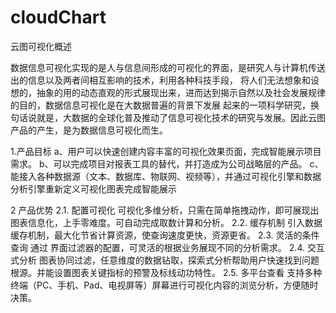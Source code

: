 # cloudChart
云图可视化概述

  数据信息可视化实现的是人与信息间形成的可视化的界面，是研究人与计算机传送出的信息以及两者间相互影响的技术，利用各种科技手段，
将人们无法想象和设想的，抽象的用的动态直观的形式展现出来，进而达到揭示自然以及社会发展规律的目的，数据信息可视化是在大数据普遍的背景下发展
起来的一项科学研究，换句话说就是，大数据的全球化普及推动了信息可视化技术的研究与发展。因此云图产品的产生，是为数据信息可视化而生。

1.产品目标
a、用户可以快速创建内容丰富的可视化效果页面，完成智能展示项目需求。
b、可以完成项目对报表工具的替代，并打造成为公司战略层的产品。
c、能接入各种数据源（文本、数据库、物联网、视频等），并通过可视化引擎和数据分析引擎重新定义可视化图表完成智能展示

2	产品优势
2.1.	配置可视化 
可视化多维分析，只需在简单拖拽动作，即可展现出图表信息化，上手零难度。可自动完成取数计算和分析。
2.2.	缓存机制 
引入数据缓存机制，最大化节省计算资源，使查询速度更快，资源更省。
2.3.	灵活的条件查询 
通过 界面过滤器的配置，可灵活的根据业务展现不同的分析需求。
2.4.	交互式分析 
图表协同过滤，任意维度的数据钻取，探索式分析帮助用户快速找到问题根源。并能设置图表关键指标的预警及标线动功特性。
2.5.	多平台查看
支持多种终端（PC、手机、Pad、电视屏等）屏幕进行可视化内容的浏览分析，方便随时决策。
